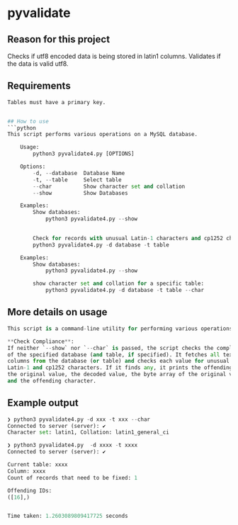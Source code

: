 # pyvalidate


## Reason for this project 
Checks if utf8 encoded data is being stored in latin1 columns. Validates if the data is valid utf8.


## Requirements
```python
Tables must have a primary key. 
```


```python

## How to use
```python
This script performs various operations on a MySQL database.

    Usage:
        python3 pyvalidate4.py [OPTIONS]

    Options:
        -d, --database  Database Name
        -t, --table     Select table
        --char          Show character set and collation
        --show          Show Databases

    Examples:
        Show databases:
            python3 pyvalidate4.py --show

        
        Check for records with unusual Latin-1 characters and cp1252 characters print the offending IDs:
        python3 pyvalidate4.py -d database -t table

    Examples:
        Show databases:
            python3 pyvalidate4.py --show

        show character set and collation for a specific table: 
            python3 pyvalidate4.py -d database -t table --char

```

## More details on usage
```python
This script is a command-line utility for performing various operations on a MySQL database.

**Check Compliance**: 
If neither `--show` nor `--char` is passed, the script checks the compliance 
of the specified database (and table, if specified). It fetches all text-type 
columns from the database (or table) and checks each value for unusual 
Latin-1 and cp1252 characters. If it finds any, it prints the offending IDs, 
the original value, the decoded value, the byte array of the original value, 
and the offending character.
```

## Example output
```python
❯ python3 pyvalidate4.py -d xxx -t xxx --char
Connected to server (server): ✔
Character set: latin1, Collation: latin1_general_ci
```

```python
❯ python3 pyvalidate4.py  -d xxxx -t xxxx
Connected to server (server): ✔

Current table: xxxx
Column: xxxx
Count of records that need to be fixed: 1

Offending IDs:
([16],)


Time taken: 1.2603089809417725 seconds
```

